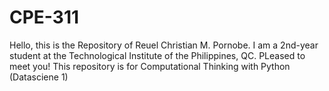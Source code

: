 # CPE-311
Hello, this is the Repository of Reuel Christian M. Pornobe. I am a 2nd-year student at the Technological Institute of the Philippines, QC. PLeased to meet you!
This repository is for Computational Thinking with Python (Datasciene 1)
